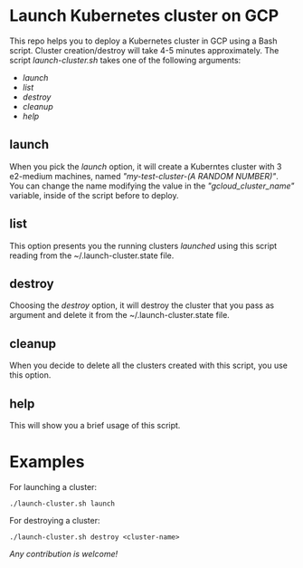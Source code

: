# Launch Kubernetes cluster on GCP

This repo helps you to deploy a Kubernetes cluster in GCP using a Bash script.
Cluster creation/destroy will take 4-5 minutes approximately.
The script _launch-cluster.sh_ takes one of the following arguments:

- *launch*
- *list*
- *destroy*
- *cleanup*
- *help*

## launch
When you pick the _*launch*_ option, it will create a Kuberntes cluster with 3
e2-medium machines, named _"my-test-cluster-(A RANDOM NUMBER)"_. You can change the name modifying
the value in the *"gcloud_cluster_name"* variable, inside of the script before
to deploy.

## list
This option presents you the running clusters *launched* using this script reading from the
~/.launch-cluster.state file.

## destroy <cluster-name>
Choosing the _*destroy*_ option, it will destroy the cluster that you pass as argument and
delete it from the ~/.launch-cluster.state file.

## cleanup
When you decide to delete all the clusters created with this script, you use this option.

## help
This will show you a brief usage of this script.

# Examples

For launching a cluster:
```console
./launch-cluster.sh launch
```

For destroying a cluster:
```console
./launch-cluster.sh destroy <cluster-name>
```

*Any contribution is welcome!*